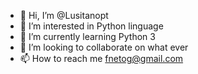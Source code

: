 - 👋 Hi, I’m @Lusitanopt
- 👀 I’m interested in Python linguage
- 🌱 I’m currently learning Python 3
- 💞️ I’m looking to collaborate on what ever
- 📫 How to reach me fnetog@gmail.com

<!---
Lusitanopt/Lusitanopt is a ✨ special ✨ repository because its `README.md` (this file) appears on your GitHub profile.
You can click the Preview link to take a look at your changes.
--->
